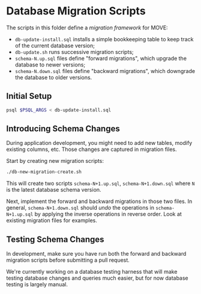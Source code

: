 # Database Migration Scripts

The scripts in this folder define a *migration framework* for MOVE:

- `db-update-install.sql` installs a simple bookkeeping table to keep track of the current database version;
- `db-update.sh` runs successive migration scripts;
- `schema-N.up.sql` files define "forward migrations", which upgrade the database to newer versions;
- `schema-N.down.sql` files define "backward migrations", which downgrade the database to older versions.

## Initial Setup

```bash
psql $PSQL_ARGS < db-update-install.sql
```

## Introducing Schema Changes

During application development, you might need to add new tables, modify existing columns, etc.  Those changes are captured in migration files.

Start by creating new migration scripts:

```bash
./db-new-migration-create.sh
```

This will create two scripts `schema-N+1.up.sql`, `schema-N+1.down.sql` where `N` is the latest database schema version.

Next, implement the forward and backward migrations in those two files.  In general, `schema-N+1.down.sql` should *undo* the operations in `schema-N+1.up.sql` by applying the inverse operations in reverse order.  Look at existing migration files for examples.

## Testing Schema Changes

In development, make sure you have run both the forward and backward migration scripts before submitting a pull request.

We're currently working on a database testing harness that will make testing database changes and queries much easier, but for now database testing is largely manual.
